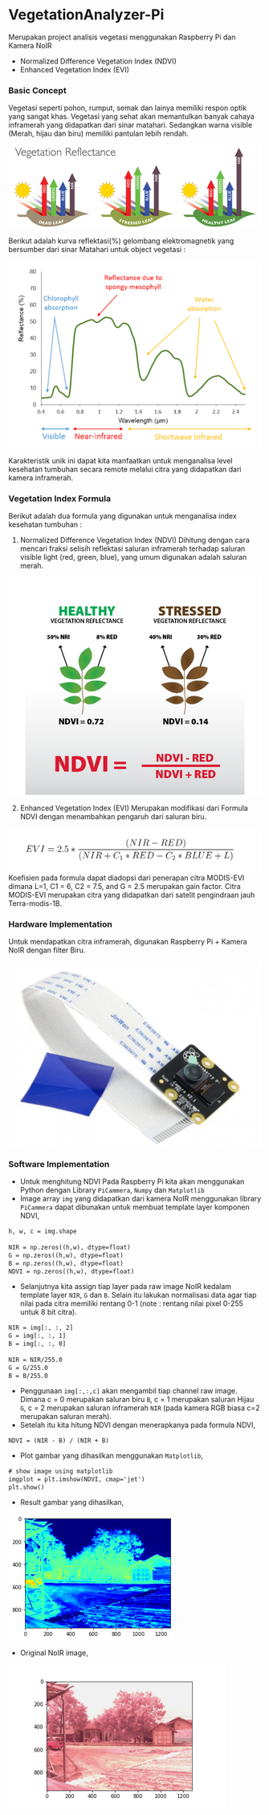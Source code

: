 # VegetationAnalyzer-Pi 

Merupakan project analisis vegetasi menggunakan Raspberry Pi dan Kamera NoIR

- Normalized Difference Vegetation Index (NDVI)
- Enhanced Vegetation Index (EVI)

### Basic Concept
Vegetasi seperti pohon, rumput, semak dan lainya memiliki respon optik yang sangat khas. Vegetasi yang sehat akan memantulkan banyak cahaya inframerah yang didapatkan dari sinar matahari. Sedangkan warna visible (Merah, hijau dan biru) memiliki pantulan lebih rendah.

![](https://raw.githubusercontent.com/Muhammad-Yunus/VegetationAnalyzer-Pi/master/img-resource/Indice-vegetativo-NDVI.jpg)

Berikut adalah kurva reflektasi(%) gelombang elektromagnetik yang bersumber dari sinar Matahari untuk object vegetasi :

![](https://raw.githubusercontent.com/Muhammad-Yunus/VegetationAnalyzer-Pi/master/img-resource/plot%20vegetation%20reflectance.png)

Karakteristik unik ini dapat kita manfaatkan untuk menganalisa level kesehatan tumbuhan secara remote melalui citra yang didapatkan dari kamera inframerah. 

### Vegetation Index Formula
Berikut adalah dua formula yang digunakan untuk menganalisa index kesehatan tumbuhan :
1. Normalized Difference Vegetation Index (NDVI)
Dihitung dengan cara mencari fraksi selisih reflektasi saluran inframerah  terhadap saluran visible light (red, green, blue), yang umum digunakan adalah saluran merah.

![](https://raw.githubusercontent.com/Muhammad-Yunus/VegetationAnalyzer-Pi/master/img-resource/ndvi_example.jpg)


2. Enhanced Vegetation Index (EVI)
Merupakan modifikasi dari Formula NDVI dengan menambahkan pengaruh dari saluran biru.

![](https://raw.githubusercontent.com/Muhammad-Yunus/VegetationAnalyzer-Pi/master/img-resource/EVI%20formula.png)
Koefisien pada formula dapat diadopsi dari penerapan citra MODIS-EVI dimana L=1, C1 = 6, C2 = 7.5, and G = 2.5 merupakan gain factor. Citra MODIS-EVI merupakan citra yang didapatkan dari satelit pengindraan jauh Terra-modis-1B.


### Hardware Implementation
Untuk mendapatkan citra inframerah, digunakan Raspberry Pi + Kamera NoIR dengan filter Biru.

![](https://raw.githubusercontent.com/Muhammad-Yunus/VegetationAnalyzer-Pi/master/img-resource/RPi-NoIR.PNG)


### Software Implementation
- Untuk menghitung NDVI Pada Raspberry Pi kita akan menggunakan Python dengan Library `PiCammera`, `Numpy` dan `Matplotlib` 
- Image array `img` yang didapatkan dari kamera NoIR menggunakan library `PiCammera` dapat dibunakan untuk membuat template layer komponen NDVI,
```
h, w, c = img.shape

NIR = np.zeros((h,w), dtype=float)
G = np.zeros((h,w), dtype=float)
B = np.zeros((h,w), dtype=float)
NDVI = np.zeros((h,w), dtype=float)
```
- Selanjutnya kita assign tiap layer pada raw image NoIR kedalam template layer `NIR`, `G` dan `B`. Selain itu lakukan normalisasi data agar tiap nilai pada citra memiliki rentang 0-1 (note : rentang nilai pixel 0-255 untuk 8 bit citra).
```
NIR = img[:, :, 2]
G = img[:, :, 1]
B = img[:, :, 0]

NIR = NIR/255.0
G = G/255.0
B = B/255.0
```
- Penggunaan `img[:,:,c]` akan mengambil tiap channel raw image. Dimana c = 0 merupakan saluran biru `B`, c = 1 merupakan saluran Hijau `G`, c = 2 merupakan saluran inframerah `NIR` (pada kamera RGB biasa c=2 merupakan saluran merah).
- Setelah itu kita hitung NDVI dengan menerapkanya pada formula NDVI,
```
NDVI = (NIR - B) / (NIR + B)
```
- Plot gambar yang dihasilkan menggunakan `Matplotlib`,
```
# show image using matplotlib
imgplot = plt.imshow(NDVI, cmap='jet')
plt.show()
```
- Result gambar yang dihasilkan,

![](https://raw.githubusercontent.com/Muhammad-Yunus/VegetationAnalyzer-Pi/master/img-resource/ndvi-result.png)

- Original NoIR image,

![](https://raw.githubusercontent.com/Muhammad-Yunus/VegetationAnalyzer-Pi/master/img-resource/img-20200605-063558.png)

